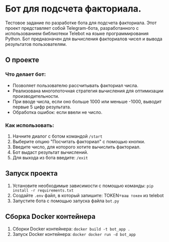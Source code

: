 # Бот для подсчета факториала.

Тестовое задание по разработке бота для подсчета факториала. Этот проект представляет собой Telegram-бота, разработанного с использованием
библиотеки Telebot на языке программирования Python. Бот предназначен для вычисления факториалов чисел и вывода результатов пользователям.

## О проекте

### Что делает бот:

- Позволяет пользователю рассчитывать факториал числа.
- Реализована многопоточная стратегия вычисления для оптимизации производительности.
- При вводе числа, если оно больше 1000 или меньше -1000, выводит первые 5 цифр результата.
- Обработка ошибок: если ввели не число.

### Как использовать:

1. Начните диалог с ботом командой `/start`
2. Выберите опцию "Посчитать факториал" с помощью кнопки.
3. Введите число, для которого хотите вычислить факториал.
4. Бот выдаст результат вычислений.
5. Для выхода из бота введите: `/exit`

## Запуск проекта

1. Установите необходимые зависимости с помощью команды: `pip install -r requirements.txt`
2. Создайте `.env` файл, в который запишите: TOKEN=`ваш токен` из telebot
3. Запустите бота с помощью запуска файла `bot.py` 

## Сборка Docker контейнера

1. Сборки Docker контейнера: `docker build -t bot_app .`
2. Запуск Docker контейнера: `docker docker run -d bot_app`

